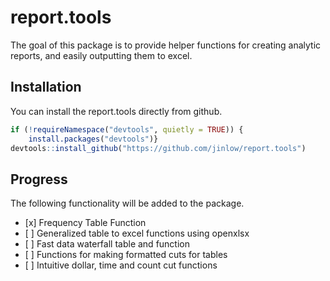 
<!-- README.md is generated from README.Rmd. Please edit that file -->
report.tools
============

The goal of this package is to provide helper functions for creating analytic reports, and easily outputting them to excel.

Installation
------------

You can install the report.tools directly from github.

``` r
if (!requireNamespace("devtools", quietly = TRUE)) {
    install.packages("devtools")}
devtools::install_github("https://github.com/jinlow/report.tools")
```

Progress
--------

The following functionality will be added to the package.

-   \[x\] Frequency Table Function
-   \[ \] Generalized table to excel functions using openxlsx
-   \[ \] Fast data waterfall table and function
-   \[ \] Functions for making formatted cuts for tables
-   \[ \] Intuitive dollar, time and count cut functions
